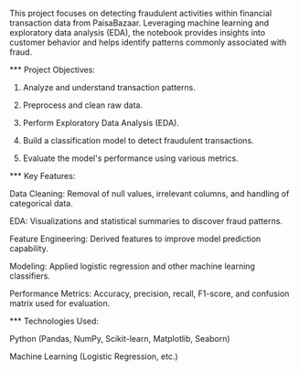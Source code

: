 This project focuses on detecting fraudulent activities within financial transaction data from PaisaBazaar. Leveraging machine learning and exploratory data analysis (EDA), the notebook provides insights into customer behavior and helps identify patterns commonly associated with fraud.

*** Project Objectives:

1. Analyze and understand transaction patterns.

2. Preprocess and clean raw data.

3. Perform Exploratory Data Analysis (EDA).

4. Build a classification model to detect fraudulent transactions.

5. Evaluate the model's performance using various metrics.


*** Key Features:

Data Cleaning: Removal of null values, irrelevant columns, and handling of categorical data.

EDA: Visualizations and statistical summaries to discover fraud patterns.

Feature Engineering: Derived features to improve model prediction capability.

Modeling: Applied logistic regression and other machine learning classifiers.

Performance Metrics: Accuracy, precision, recall, F1-score, and confusion matrix used for evaluation.


*** Technologies Used:

Python (Pandas, NumPy, Scikit-learn, Matplotlib, Seaborn)

Machine Learning (Logistic Regression, etc.)
